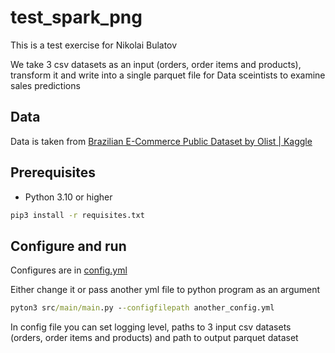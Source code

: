# test_spark_png

This is a test exercise for Nikolai Bulatov

We take 3 csv datasets as an input (orders, order items and products), transform it and write into a single parquet file for Data sceintists to examine sales predictions

## Data

Data is taken from
[Brazilian E-Commerce Public Dataset by Olist | Kaggle](https://urldefense.com/v3/__https:/www.kaggle.com/datasets/olistbr/brazilian-ecommerce__;!!GF_29dbcQIUBPA!0eOFLZ_-uouGUR1R58CnSad4oYkpTvpQO-knJ6q4Tm2RWOX-bvFOQvApkY9GTOqz_-gnROXtz2bWvH9guhY$)

## Prerequisites

- Python 3.10 or higher

```cmd
pip3 install -r requisites.txt
```
## Configure and run

Configures are in [config.yml](config.yml)

Either change it or pass another yml file to python program as an argument

```cmd
pyton3 src/main/main.py --configfilepath another_config.yml
```

In config file you can set logging level, paths to 3 input csv datasets (orders, order items and products) and path to output parquet dataset